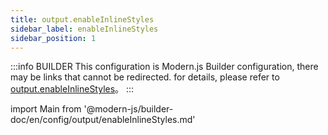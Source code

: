 ```yaml
---
title: output.enableInlineStyles
sidebar_label: enableInlineStyles
sidebar_position: 1
---
```


:::info BUILDER
This configuration is Modern.js Builder configuration, there may be links that cannot be redirected. for details, please refer to [output.enableInlineStyles](https://modernjs.dev/builder/zh/api/config-output.html#output-enableinlinestyles)。
:::

import Main from '@modern-js/builder-doc/en/config/output/enableInlineStyles.md'

<Main />
